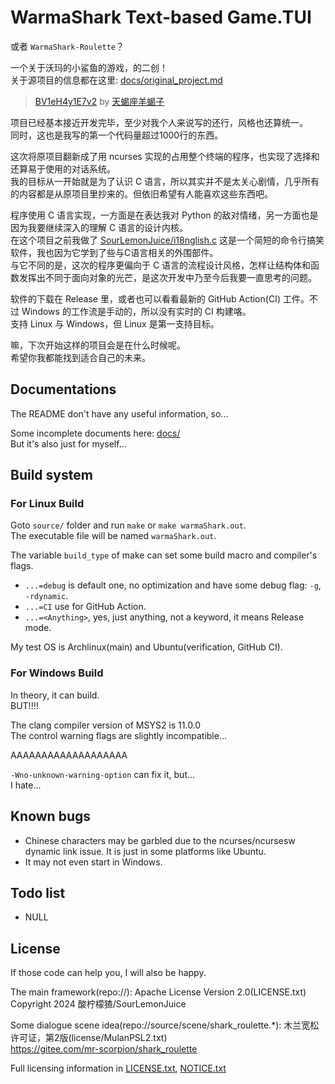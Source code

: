 # WarmaShark Text-based Game.TUI

或者 `WarmaShark-Roulette`？

一个关于沃玛的小鲨鱼的游戏，的二创！\
关于源项目的信息都在这里: [docs/original_project.md](docs/original_project.md)
> [BV1eH4y1E7v2](https://www.bilibili.com/video/BV1eH4y1E7v2) by [天蝎座羊蝎子](https://space.bilibili.com/431949982)

项目已经基本接近开发完毕，至少对我个人来说写的还行，风格也还算统一。\
同时，这也是我写的第一个代码量超过1000行的东西。

这次将原项目翻新成了用 ncurses 实现的占用整个终端的程序，也实现了选择和还算易于使用的对话系统。\
我的目标从一开始就是为了认识 C 语言，所以其实并不是太关心剧情，几乎所有的内容都是从原项目里抄来的。但依旧希望有人能喜欢这些东西吧。

程序使用 C 语言实现，一方面是在表达我对 Python 的敌对情绪，另一方面也是因为我要继续深入的理解 C 语言的设计内核。\
在这个项目之前我做了 [SourLemonJuice/i18nglish.c](https://github.com/SourLemonJuice/i18nglish.c) 这是一个简短的命令行搞笑软件，我也因为它学到了些与C语言相关的外围部件。\
与它不同的是，这次的程序更偏向于 C 语言的流程设计风格，怎样让结构体和函数发挥出不同于面向对象的光芒，是这次开发中乃至今后我要一直思考的问题。

软件的下载在 Release 里，或者也可以看看最新的 GitHub Action(CI) 工件。不过 Windows 的工作流是手动的，所以没有实时的 CI 构建咯。\
支持 Linux 与 Windows，但 Linux 是第一支持目标。

嘛，下次开始这样的项目会是在什么时候呢。\
希望你我都能找到适合自己的未来。

## Documentations

The README don't have any useful information, so...

Some incomplete documents here: [docs/](docs/)\
But it's also just for myself...

## Build system

### For Linux Build

Goto `source/` folder and run `make` or `make warmaShark.out`.\
The executable file will be named `warmaShark.out`.

The variable `build_type` of make can set some build macro and compiler's flags.

- `...=debug` is default one, no optimization and have some debug flag: `-g`, `-rdynamic`.
- `...=CI` use for GitHub Action.
- `...=<Anything>`, yes, just anything, not a keyword, it means Release mode.

My test OS is Archlinux(main) and Ubuntu(verification, GitHub CI).

### For Windows Build

In theory, it can build.\
BUT!!!!

The clang compiler version of MSYS2 is 11.0.0\
The control warning flags are slightly incompatible...

AAAAAAAAAAAAAAAAAAA

`-Wno-unknown-warning-option` can fix it, but...\
I hate...

## Known bugs

- Chinese characters may be garbled due to the ncurses/ncursesw dynamic link issue. It is just in some platforms like Ubuntu.
- It may not even start in Windows.

## Todo list

- NULL

## License

If those code can help you, I will also be happy.

The main framework(repo://): Apache License Version 2.0(LICENSE.txt)\
Copyright 2024 酸柠檬猹/SourLemonJuice

Some dialogue scene idea(repo://source/scene/shark_roulette.*): 木兰宽松许可证，第2版(license/MulanPSL2.txt)\
<https://gitee.com/mr-scorpion/shark_roulette>

Full licensing information in [LICENSE.txt](LICENSE.txt), [NOTICE.txt](NOTICE.txt)
